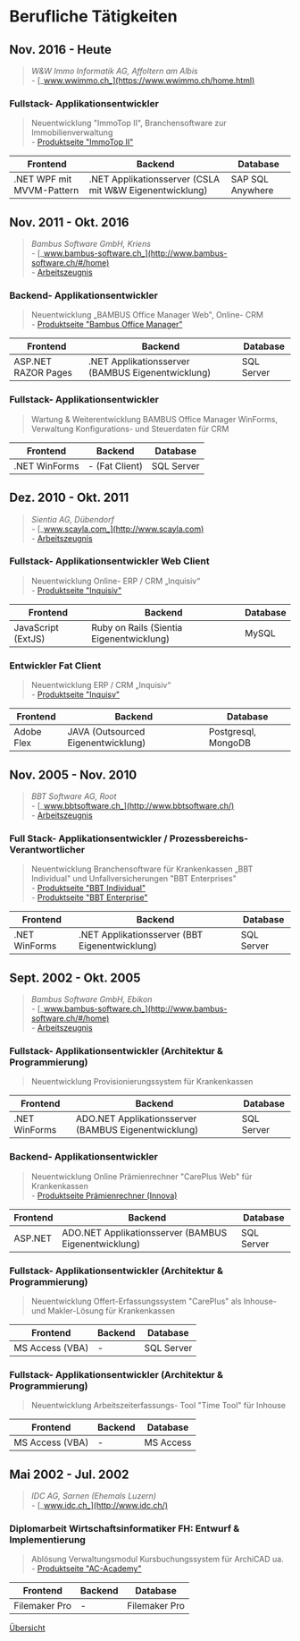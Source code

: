 # <a name="2"></a>Berufliche Tätigkeiten

<div class="page"/>

## Nov. 2016 - Heute

> _W&W Immo Informatik AG, Affoltern am Albis_  
\- [_www.wwimmo.ch_](https://www.wwimmo.ch/home.html)

### Fullstack- Applikationsentwickler

> Neuentwicklung "ImmoTop II", Branchensoftware zur Immobilienverwaltung  
\- [Produktseite "ImmoTop II"](https://www.wwimmo.ch/produkte/immotop2.html)

| Frontend                  | Backend                                                 | Database         |
|---------------------------|---------------------------------------------------------|------------------|
| .NET WPF mit MVVM-Pattern | .NET Applikationsserver (CSLA mit W&W Eigenentwicklung) | SAP SQL Anywhere |

## Nov. 2011 - Okt. 2016

> _Bambus Software GmbH, Kriens_  
\- [_www.bambus-software.ch_](http://www.bambus-software.ch/#/home)  
\- [Arbeitszeugnis](/docs/Arbeitszeugnisse/2016_Bambus_GmbH.pdf)

### Backend- Applikationsentwickler

> Neuentwicklung „BAMBUS Office Manager Web", Online- CRM  
\- [Produktseite "Bambus Office Manager"](http://www.bambus-software.ch/#/software-loesung/bambus-office-manager)

| Frontend            | Backend                                           | Database   |
|---------------------|---------------------------------------------------|------------|
| ASP.NET RAZOR Pages | .NET Applikationsserver (BAMBUS Eigenentwicklung) | SQL Server |

### Fullstack- Applikationsentwickler

> Wartung & Weiterentwicklung BAMBUS Office Manager WinForms, Verwaltung Konfigurations- und Steuerdaten für CRM

| Frontend      | Backend        | Database   |
|---------------|----------------|------------|
| .NET WinForms | - (Fat Client) | SQL Server |

## Dez. 2010 - Okt. 2011

> _Sientia AG, Dübendorf_  
\- [_www.scayla.com_](http://www.scayla.com)  
\- [Arbeitszeugnis](/docs/Arbeitszeugnisse/2011_SientiaAG.pdf)

### Fullstack- Applikationsentwickler Web Client

> Neuentwicklung Online- ERP / CRM „Inquisiv“  
\- [Produktseite "Inquisiv"](https://office.inquisiv.ch)

| Frontend           | Backend                                  | Database |
|--------------------|------------------------------------------|----------|
| JavaScript (ExtJS) | Ruby on Rails (Sientia Eigenentwicklung) | MySQL    |

### Entwickler Fat Client

> Neuentwicklung ERP / CRM „Inquisiv“  
\- [Produktseite "Inquisv"](https://office.inquisiv.ch)

| Frontend   | Backend                            | Database            |
|------------|------------------------------------|---------------------|
| Adobe Flex | JAVA (Outsourced Eigenentwicklung) | Postgresql, MongoDB |

## Nov. 2005 - Nov. 2010

> _BBT Software AG, Root_  
\- [_www.bbtsoftware.ch_](http://www.bbtsoftware.ch/)  
\- [Arbeitszeugnis](/docs/Arbeitszeugnisse/2010_BBTAG.pdf)

### Full Stack- Applikationsentwickler / Prozessbereichs- Verantwortlicher

> Neuentwicklung Branchensoftware für Krankenkassen „BBT Individual"
und Unfallversicherungen "BBT Enterprises"  
\- [Produktseite "BBT Individual"](http://www.bbtsoftware.ch/kranken-versicherung.html)  
\- [Produktseite "BBT Enterprise"](http://www.bbtsoftware.ch/unfall-versicherung.html)

| Frontend      | Backend                                        | Database   |
|---------------|------------------------------------------------|------------|
| .NET WinForms | .NET Applikationsserver (BBT Eigenentwicklung) | SQL Server |

## Sept. 2002 - Okt. 2005

> _Bambus Software GmbH, Ebikon_  
\- [_www.bambus-software.ch_](http://www.bambus-software.ch/#/home)  
\- [Arbeitszeugnis](docs/Arbeitszeugnisse/2005_BambusGmbH.pdf)

### Fullstack- Applikationsentwickler (Architektur & Programmierung)

> Neuentwicklung Provisionierungssystem für Krankenkassen

| Frontend      | Backend                                              | Database   |
|---------------|------------------------------------------------------|------------|
| .NET WinForms | ADO.NET Applikationsserver (BAMBUS Eigenentwicklung) | SQL Server |

### Backend- Applikationsentwickler

> Neuentwicklung Online Prämienrechner "CarePlus Web" für Krankenkassen  
\- [Produktseite Prämienrechner (Innova)](https://offerten.innova.ch/cpw2.aspx)

| Frontend | Backend                                              | Database   |
|----------|------------------------------------------------------|------------|
| ASP.NET  | ADO.NET Applikationsserver (BAMBUS Eigenentwicklung) | SQL Server |

### Fullstack- Applikationsentwickler (Architektur & Programmierung)

> Neuentwicklung Offert-Erfassungssystem "CarePlus" als Inhouse- und Makler-Lösung für Krankenkassen

| Frontend        | Backend | Database   |
|-----------------|---------|------------|
| MS Access (VBA) | -       | SQL Server |

### Fullstack- Applikationsentwickler (Architektur & Programmierung)

> Neuentwicklung Arbeitszeiterfassungs- Tool "Time Tool" für Inhouse

| Frontend        | Backend | Database  |
|-----------------|---------|-----------|
| MS Access (VBA) | -       | MS Access |

## Mai 2002 - Jul. 2002

> _IDC AG, Sarnen (Ehemals Luzern)_  
\- [_www.idc.ch_](http://www.idc.ch/)

### Diplomarbeit Wirtschaftsinformatiker FH: Entwurf & Implementierung

> Ablösung Verwaltungsmodul Kursbuchungssystem für ArchiCAD ua.  
\- [Produktseite "AC-Academy"](http://www.ac-academy.ch/)

| Frontend      | Backend | Database      |
|---------------|---------|---------------|
| Filemaker Pro | -       | Filemaker Pro |

<div class="page"/>

[Übersicht](README.md)
